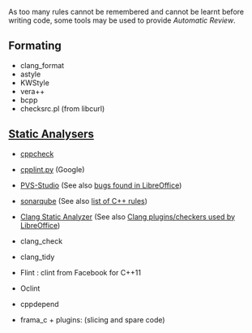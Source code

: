 As too many rules cannot be remembered and cannot be learnt before writing code, some tools may be used to provide *Automatic Review*.

Formating
---------

- clang_format
- astyle
- KWStyle
- vera++
- bcpp
- checksrc.pl (from libcurl)


[Static Analysers][SA]
----------------------

- [cppcheck][CC]
- [cpplint.py][CL] (Google)
- [PVS-Studio][PS] (See also [bugs found in LibreOffice][PS-LO])
- [sonarqube][SQ] (See also [list of C++ rules][SQ-RL])
- [Clang Static Analyzer][CA] (See also [Clang plugins/checkers used by LibreOffice][CA-LO])
- clang_check
- clang_tidy
- Flint : clint from Facebook for C++11
- Oclint
- cppdepend
- frama_c + plugins: (slicing and spare code)


  [SA]: https://en.wikipedia.org/wiki/List_of_tools_for_static_code_analysis#C.2C_C.2B.2B
  [CC]: https://en.wikipedia.org/wiki/Cppcheck
  [CL]: https://en.wikipedia.org/wiki/Cpplint
  [CA]: http://clang-analyzer.llvm.org/
  [SQ]: http://www.sonarsource.com/products/plugins/languages/cpp/
  [PS]: https://en.wikipedia.org/wiki/PVS-Studio
  [CA-LO]: https://people.gnome.org/~michael/blog/2015-08-05-under-the-hood-5-0.html#clang
  [SQ-RL]: http://nemo.sonarqube.org/coding_rules#languages=cpp
  [PS-LO]: http://www.viva64.com/en/b/0308/


